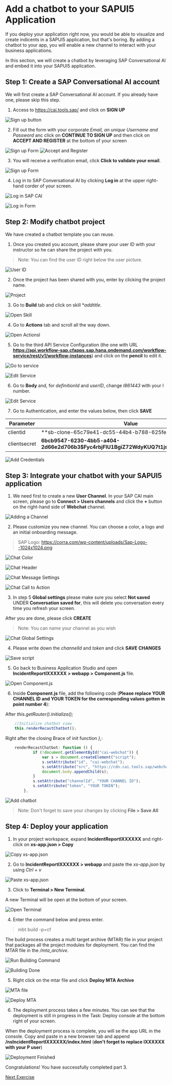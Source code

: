 # Add a chatbot to your SAPUI5 Application

If you deploy your application right now, you would be able to visualize and create indicents in a SAPUI5 application, but that's boring. By adding a chatbot to your app, you will enable a new channel to interact with your business applications.

In this section, we will create a chatbot by leveraging SAP Conversational AI and embed it into your SAPUI5 application.

## Step 1: Create a SAP Conversational AI account

We will first create a SAP Conversational AI account. If you already have one, please skip this step.

1. Access to https://cai.tools.sap/ and click on **SIGN UP**

![Sign up button](Part3Images/0.1.SignUpButton.png)

2. Fill out the form with your corporate *Email, an unique Username and Password* anc click on **CONTINUE TO SIGN UP** and then click on **ACCEPT AND REGISTER** at the bottom of your screen

![Sign up Form](Part3Images/0.2.FillOutForm.png)
![Accept and Register](Part3Images/0.3.AcceptandRegister.png)

3. You will receive a verification email, click **Click to validate your email**.

![Sign up Form](Part3Images/0.4.ConfirmEmail.png)

4. Log in to SAP Conversational AI by clicking **Log in** at the upper right-hand corder of your screen.

![Log in SAP CAI](Part3Images/5.LoginSAPCAI.png)

![Log in Form](Part3Images/5.1.LoginForm.png)

## Step 2: Modify chatbot project

We have created a chatbot template you can reuse. 

1. Once you created you account, please share your user ID with your instructor so he can share the project with you.

> Note: You can find the user ID right below the user picture.

![User ID](Part3Images/6.GetUserID.png)

2. Once the project has been shared with you, enter by clicking the project name.

![Project](Part3Images/7.GoCollaborations.png)

3. Go to **Build** tab and click on skill **addtitle*.

![Open Skill](Part3Images/8.OpenSkill.png)

4. Go to **Actions** tab and scroll all the way down.

![Open Actionsl](Part3Images/9.OpenActionstab.png)

5. Go to the third API Service Configuration (the one with URL **https://api.workflow-sap.cfapps.sap.hana.ondemand.com/workflow-service/rest/v1/workflow-instances**) and click on the **pencil** to edit it.

![Go to service](Part3Images/10.WorkflowAPI.png)

![Edit Service](Part3Images/11.EditAction.png)

6. Go to **Body** and, for *definitionId* and *userID*, change *I861443* with your I number.

![Edit Service](Part3Images/12.ModifyValues.png)

7. Go to Authentication, and enter the values below, then click **SAVE** 

Parameter | Value
------------ | ------------- 
clientid | **sb-clone-65c79e41-dc55-44b4-b788-625fe83d0eb0!b12781|workflow!b2746**
clientsecret | **6bcb9547-6230-4bb5-a404-2d66e2d706b3$Fyc4rbjFlU1BgiZ72WdyKUQ7t1jspW8ZjKTKN105YlE=**

![Add Credentials](Part3Images/12.1.SaveCredentials.png)

## Step 3: Integrate your chatbot with your SAPUI5 application
 
 1. We need first to create a new **User Channel**. In your SAP CAI main screen, please go to **Connect > Users channels** and click the **+** button on the right-hand side of **Webchat** channel.
 
 ![Adding a Channel](Part3Images/58.ConnectTabCreateChannel.png)
 
 2. Please customize you new channel. You can choose a color, a logo and  an initial onboarding message.
 
 > SAP Logo: https://corra.com/wp-content/uploads/Sap-Logo--1024x1024.png
 
 ![Chat Color](Part3Images/59.ColorScheme.png)
 
 ![Chat Header](Part3Images/60.HeaderCustomization.png)
 
 ![Chat Message Settings](Part3Images/61.OnboardingMessage.png)
 
 ![Chat Call to Action](Part3Images/62.CallToAction.png)
 
 3. In step 5 **Global settings** please make sure you select **Not saved** UNDER **Conversation saved for**, this will delete you conversation every time you refresh your screen.
 
 After you are done, please click **CREATE**
 
 > Note: You can name your channel as you wish
 
 ![Chat Global Settings](Part3Images/63.GlobalSettings.png)
 
 4. Please write down the *channelId* and *token* and click **SAVE CHANGES**
 
 ![Save script](Part3Images/64.WebchatScript.png)
 
 5. Go back to Business Application Studio and open **IncidentReportIXXXXXX > webapp > Component.js** file.
 
 ![Open Component.js](Part3Images/65.OpenComponentjs.png)
 
 6. Inside **Component.js** file, add the following code (**Please replace YOUR CHANNEL ID and YOUR TOKEN for the corresponding values gotten in point number 4**):
 
 After *this.getRouter().initializa();*
 
```javascript 
	//Initialize chatbot view
  	this.renderRecastChatbot();
``` 
 Right after the closing Brace of init function *},*:
 
```javascript 
	renderRecastChatbot: function () {
			if (!document.getElementById("cai-webchat")) {
				var s = document.createElement("script");
				s.setAttribute("id", "cai-webchat");
				s.setAttribute("src", "https://cdn.cai.tools.sap/webchat/webchat.js");
				document.body.appendChild(s);
			}
			s.setAttribute("channelId", "YOUR CHANNEL ID");
			s.setAttribute("token", "YOUR TOKEN");
		},
```
![Add chatbot](Part3Images/66.AddChatbotCode.png)

> Note: Don't forget to save your changes by clicking **File > Save All**

## Step 4: Deploy your application

1. In your project workspace, expand **IncidentReportIXXXXXX** and right-click on **xs-app.json > Copy**

![Copy xs-app.json](Part3Images/26.1.Copy_xs-json.png)

2. Go to **IncidentReportIXXXXXX > webapp** and paste the *xs-app.json* by using *Ctrl + v*

![Paste xs-app.json](Part3Images/26.2.Paste_xs-json.png)

3. Click to **Terminal > New Terminal**.

A new Terminal will be open at the bottom of your screen.

![Open Terminal](Part3Images/27.OpenTerminalBuild.png)

4. Enter the command below and press enter.

>	mbt build -p=cf

The build process creates a multi target archive (MTAR) file in your project that packages all the project modules for deployment. You can find the MTAR file in the */mta_archive*.

![Run Building Command](Part3Images/28.RunBuildingCommand.png)

![Building Done](Part3Images/28.1.BuildFinished.png)

5. Right click on the mtar file and click **Deploy MTA Archive**

![MTA file](Part3Images/29.OpenMTA_Archives.png)

![Deploy MTA](Part3Images/30.ClickDeployMTA.png)

6. The deployment process takes a few minutes. You can see that the deployment is still in progress in the Task: Deploy console at the bottom right of your screen.

When the deployment process is complete, you will se the app URL in the console. Copy and paste in a new browser tab and append **/nsIncidentReportIXXXXXX/index.html** (**don't forget to replace IXXXXXX with your P user**)

![Deployment Finished](Part3Images/31.FinalBuildURL.png)

Congratulations! You have successfully completed part 3.

[Next Exercise](Part%204%20-%20Deplay%20a%20SCP%20Workflow.md)
